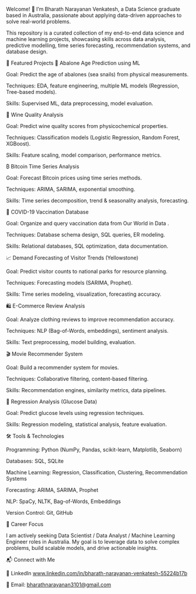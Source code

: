 Welcome! 👋 I’m Bharath Narayanan Venkatesh, a Data Science graduate based in Australia, passionate about applying data-driven approaches to solve real-world problems.

This repository is a curated collection of my end-to-end data science and machine learning projects, showcasing skills across data analysis, predictive modelling, time series forecasting, recommendation systems, and database design.

🚀 Featured Projects
🧬 Abalone Age Prediction using ML

Goal: Predict the age of abalones (sea snails) from physical measurements.

Techniques: EDA, feature engineering, multiple ML models (Regression, Tree-based models).

Skills: Supervised ML, data preprocessing, model evaluation.

🍷 Wine Quality Analysis

Goal: Predict wine quality scores from physicochemical properties.

Techniques: Classification models (Logistic Regression, Random Forest, XGBoost).

Skills: Feature scaling, model comparison, performance metrics.

₿ Bitcoin Time Series Analysis

Goal: Forecast Bitcoin prices using time series methods.

Techniques: ARIMA, SARIMA, exponential smoothing.

Skills: Time series decomposition, trend & seasonality analysis, forecasting.

💉 COVID-19 Vaccination Database

Goal: Organize and query vaccination data from Our World in Data
.

Techniques: Database schema design, SQL queries, ER modeling.

Skills: Relational databases, SQL optimization, data documentation.

📈 Demand Forecasting of Visitor Trends (Yellowstone)

Goal: Predict visitor counts to national parks for resource planning.

Techniques: Forecasting models (SARIMA, Prophet).

Skills: Time series modeling, visualization, forecasting accuracy.

🛍️ E-Commerce Review Analysis

Goal: Analyze clothing reviews to improve recommendation accuracy.

Techniques: NLP (Bag-of-Words, embeddings), sentiment analysis.

Skills: Text preprocessing, model building, evaluation.

🎬 Movie Recommender System

Goal: Build a recommender system for movies.

Techniques: Collaborative filtering, content-based filtering.

Skills: Recommendation engines, similarity metrics, data pipelines.

🍬 Regression Analysis (Glucose Data)

Goal: Predict glucose levels using regression techniques.

Skills: Regression modeling, statistical analysis, feature evaluation.

🛠️ Tools & Technologies

Programming: Python (NumPy, Pandas, scikit-learn, Matplotlib, Seaborn)

Databases: SQL, SQLite

Machine Learning: Regression, Classification, Clustering, Recommendation Systems

Forecasting: ARIMA, SARIMA, Prophet

NLP: SpaCy, NLTK, Bag-of-Words, Embeddings

Version Control: Git, GitHub

🎯 Career Focus

I am actively seeking Data Scientist / Data Analyst / Machine Learning Engineer roles in Australia.
My goal is to leverage data to solve complex problems, build scalable models, and drive actionable insights.

📬 Connect with Me

💼 LinkedIn
 www.linkedin.com/in/bharath-narayanan-venkatesh-55224b17b

📧 Email: bharathnarayanan3101@gmail.com



